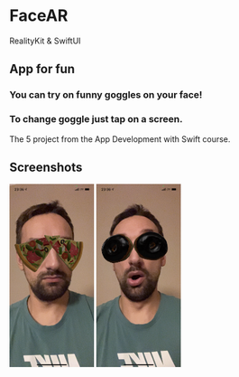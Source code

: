 # FaceAR
RealityKit &amp; SwiftUI
## App for fun
### You can try on funny goggles on your face!
### To change goggle just tap on a screen.

The 5 project from the App Development with Swift course.

## Screenshots
<p align="left">
  <img src="https://github.com/ypros/FaceAR/blob/main/scr1.PNG" width="150">
  <img src="https://github.com/ypros/FaceAR/blob/main/scr2.PNG" width="150">
</p>

